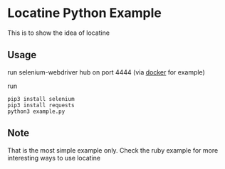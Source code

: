 # Locatine Python Example

This is to show the idea of locatine

## Usage

run selenium-webdriver hub on port 4444 (via [docker](https://github.com/SeleniumHQ/docker-selenium) for example)

run

```
pip3 install selenium
pip3 install requests
python3 example.py
```

## Note

That is the most simple example only. Check the ruby example for more interesting ways to use locatine
